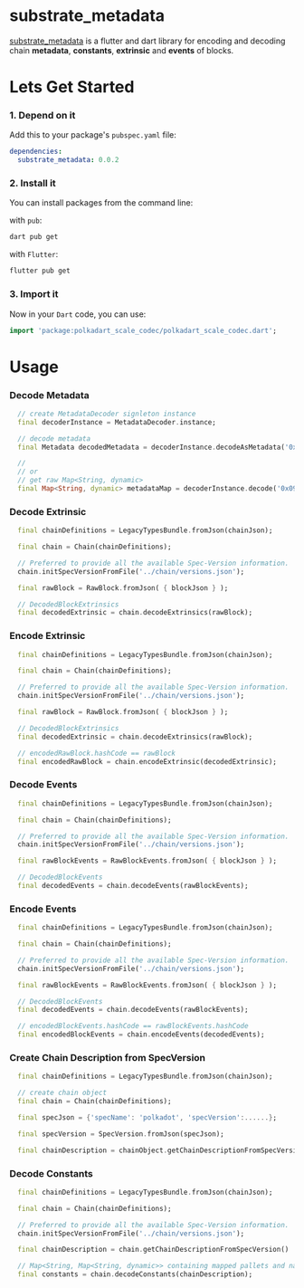 # substrate_metadata

[substrate_metadata](https://www.pub.dev/packages/substrate_metadata) is a flutter and dart library for encoding and decoding chain **metadata**, **constants**, **extrinsic** and **events** of blocks.

# Lets Get Started

### 1. Depend on it

Add this to your package's `pubspec.yaml` file:

```yaml
dependencies:
  substrate_metadata: 0.0.2
```

### 2. Install it

You can install packages from the command line:

with `pub`:

```css
dart pub get
```

with `Flutter`:

```css
flutter pub get
```

### 3. Import it

Now in your `Dart` code, you can use:

```dart
import 'package:polkadart_scale_codec/polkadart_scale_codec.dart';
```

# Usage

### Decode Metadata

```dart
  // create MetadataDecoder signleton instance
  final decoderInstance = MetadataDecoder.instance;

  // decode metadata
  final Metadata decodedMetadata = decoderInstance.decodeAsMetadata('0x090820....');

  //
  // or
  // get raw Map<String, dynamic>
  final Map<String, dynamic> metadataMap = decoderInstance.decode('0x090820....');
```

### Decode Extrinsic

```dart
  final chainDefinitions = LegacyTypesBundle.fromJson(chainJson);

  final chain = Chain(chainDefinitions);

  // Preferred to provide all the available Spec-Version information.
  chain.initSpecVersionFromFile('../chain/versions.json');

  final rawBlock = RawBlock.fromJson( { blockJson } );

  // DecodedBlockExtrinsics
  final decodedExtrinsic = chain.decodeExtrinsics(rawBlock);
```

### Encode Extrinsic

```dart
  final chainDefinitions = LegacyTypesBundle.fromJson(chainJson);

  final chain = Chain(chainDefinitions);

  // Preferred to provide all the available Spec-Version information.
  chain.initSpecVersionFromFile('../chain/versions.json');

  final rawBlock = RawBlock.fromJson( { blockJson } );

  // DecodedBlockExtrinsics
  final decodedExtrinsic = chain.decodeExtrinsics(rawBlock);

  // encodedRawBlock.hashCode == rawBlock
  final encodedRawBlock = chain.encodeExtrinsic(decodedExtrinsic);
```

### Decode Events

```dart
  final chainDefinitions = LegacyTypesBundle.fromJson(chainJson);

  final chain = Chain(chainDefinitions);

  // Preferred to provide all the available Spec-Version information.
  chain.initSpecVersionFromFile('../chain/versions.json');

  final rawBlockEvents = RawBlockEvents.fromJson( { blockJson } );

  // DecodedBlockEvents
  final decodedEvents = chain.decodeEvents(rawBlockEvents);
```

### Encode Events

```dart
  final chainDefinitions = LegacyTypesBundle.fromJson(chainJson);

  final chain = Chain(chainDefinitions);

  // Preferred to provide all the available Spec-Version information.
  chain.initSpecVersionFromFile('../chain/versions.json');

  final rawBlockEvents = RawBlockEvents.fromJson( { blockJson } );

  // DecodedBlockEvents
  final decodedEvents = chain.decodeEvents(rawBlockEvents);

  // encodedBlockEvents.hashCode == rawBlockEvents.hashCode
  final encodedBlockEvents = chain.encodeEvents(decodedEvents);
```

### Create Chain Description from SpecVersion

```dart
  final chainDefinitions = LegacyTypesBundle.fromJson(chainJson);

  // create chain object
  final chain = Chain(chainDefinitions);

  final specJson = {'specName': 'polkadot', 'specVersion':......};

  final specVersion = SpecVersion.fromJson(specJson);

  final chainDescription = chainObject.getChainDescriptionFromSpecVersion(specVersion);
```

### Decode Constants

```dart
  final chainDefinitions = LegacyTypesBundle.fromJson(chainJson);

  final chain = Chain(chainDefinitions);

  // Preferred to provide all the available Spec-Version information.
  chain.initSpecVersionFromFile('../chain/versions.json');

  final chainDescription = chain.getChainDescriptionFromSpecVersion()

  // Map<String, Map<String, dynamic>> containing mapped pallets and names
  final constants = chain.decodeConstants(chainDescription);
```
